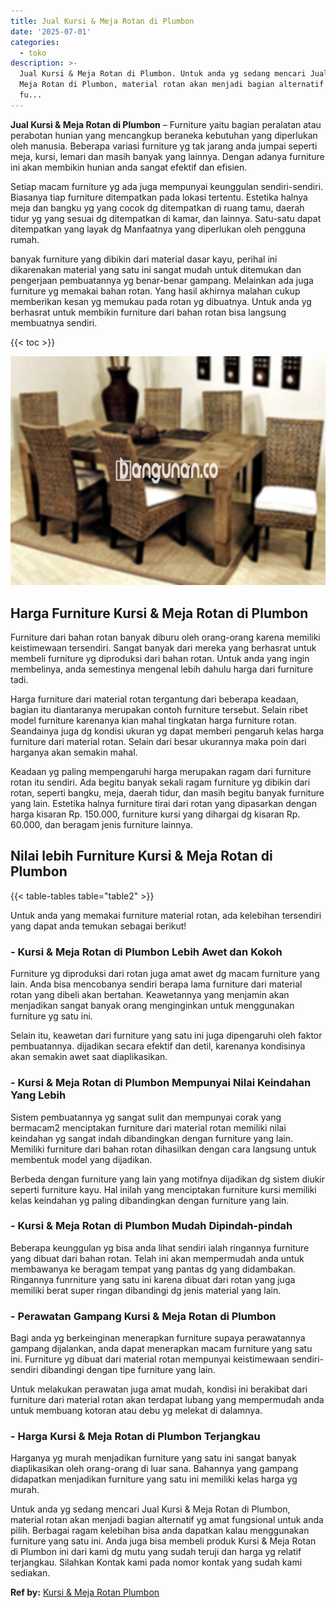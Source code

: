 ```yaml
---
title: Jual Kursi & Meja Rotan di Plumbon
date: '2025-07-01'
categories:
  - toko
description: >-
  Jual Kursi & Meja Rotan di Plumbon. Untuk anda yg sedang mencari Jual Kursi &
  Meja Rotan di Plumbon, material rotan akan menjadi bagian alternatif yg amat
  fu...
---
```


**Jual Kursi & Meja Rotan di Plumbon** – Furniture yaitu bagian peralatan atau perabotan hunian yang mencangkup beraneka kebutuhan yang diperlukan oleh manusia. Beberapa variasi furniture yg tak jarang anda jumpai seperti meja, kursi, lemari dan masih banyak yang lainnya. Dengan adanya furniture ini akan membikin hunian anda sangat efektif dan efisien.

Setiap macam furniture yg ada juga mempunyai keunggulan sendiri-sendiri. Biasanya tiap furniture ditempatkan pada lokasi tertentu. Estetika halnya meja dan bangku yg yang cocok dg ditempatkan di ruang tamu, daerah tidur yg yang sesuai dg ditempatkan di kamar, dan lainnya. Satu-satu dapat ditempatkan yang layak dg Manfaatnya yang diperlukan oleh pengguna rumah.

banyak furniture yang dibikin dari material dasar kayu, perihal ini dikarenakan material yang satu ini sangat mudah untuk ditemukan dan pengerjaan pembuatannya yg benar-benar gampang. Melainkan ada juga furniture yg memakai bahan rotan. Yang hasil akhirnya malahan cukup memberikan kesan yg memukau pada rotan yg dibuatnya. Untuk anda yg berhasrat untuk membikin furniture dari bahan rotan bisa langsung membuatnya sendiri.

{{< toc >}}

![Jual Kursi & Meja Rotan di Plumbon](/images/kursi-meja-rotan-murah16.png)

## Harga Furniture Kursi & Meja Rotan di Plumbon

Furniture dari bahan rotan banyak diburu oleh orang-orang karena memiliki keistimewaan tersendiri. Sangat banyak dari mereka yang berhasrat untuk membeli furniture yg diproduksi dari bahan rotan. Untuk anda yang ingin membelinya, anda semestinya mengenal lebih dahulu harga dari furniture tadi.

Harga furniture dari material rotan tergantung dari beberapa keadaan, bagian itu diantaranya merupakan contoh furniture tersebut. Selain ribet model furniture karenanya kian mahal tingkatan harga furniture rotan. Seandainya juga dg kondisi ukuran yg dapat memberi pengaruh kelas harga furniture dari material rotan. Selain dari besar ukurannya maka poin dari harganya akan semakin mahal.

Keadaan yg paling mempengaruhi harga merupakan ragam dari furniture rotan itu sendiri. Ada begitu banyak sekali ragam furniture yg dibikin dari rotan, seperti bangku, meja, daerah tidur, dan masih begitu banyak furniture yang lain. Estetika halnya furniture tirai dari rotan yang dipasarkan dengan harga kisaran Rp. 150.000, furniture kursi yang dihargai dg kisaran Rp. 60.000, dan beragam jenis furniture lainnya.

## Nilai lebih Furniture Kursi & Meja Rotan di Plumbon

{{< table-tables table="table2" >}}

Untuk anda yang memakai furniture material rotan, ada kelebihan tersendiri yang dapat anda temukan sebagai berikut!

### \- Kursi & Meja Rotan di Plumbon Lebih Awet dan Kokoh

Furniture yg diproduksi dari rotan juga amat awet dg macam furniture yang lain. Anda bisa mencobanya sendiri berapa lama furniture dari material rotan yang dibeli akan bertahan. Keawetannya yang menjamin akan menjadikan sangat banyak orang menginginkan untuk menggunakan furniture yg satu ini.

Selain itu, keawetan dari furniture yang satu ini juga dipengaruhi oleh faktor pembuatannya. dijadikan secara efektif dan detil, karenanya kondisinya akan semakin awet saat diaplikasikan.

### \- Kursi & Meja Rotan di Plumbon Mempunyai Nilai Keindahan Yang Lebih

Sistem pembuatannya yg sangat sulit dan mempunyai corak yang bermacam2 menciptakan furniture dari material rotan memiliki nilai keindahan yg sangat indah dibandingkan dengan furniture yang lain. Memiliki furniture dari bahan rotan dihasilkan dengan cara langsung untuk membentuk model yang dijadikan.

Berbeda dengan furniture yang lain yang motifnya dijadikan dg sistem diukir seperti furniture kayu. Hal inilah yang menciptakan furniture kursi memiliki kelas keindahan yg paling dibandingkan dengan furniture yang lain.

### \- Kursi & Meja Rotan di Plumbon Mudah Dipindah-pindah

Beberapa keunggulan yg bisa anda lihat sendiri ialah ringannya furniture yang dibuat dari bahan rotan. Telah ini akan mempermudah anda untuk membawanya ke beragam tempat yang pantas dg yang didambakan. Ringannya funrniture yang satu ini karena dibuat dari rotan yang juga memiliki berat super ringan dibandingi dg jenis material yang lain.

### \- Perawatan Gampang Kursi & Meja Rotan di Plumbon

Bagi anda yg berkeinginan menerapkan furniture supaya perawatannya gampang dijalankan, anda dapat menerapkan macam furniture yang satu ini. Furniture yg dibuat dari material rotan mempunyai keistimewaan sendiri-sendiri dibandingi dengan tipe furniture yang lain.

Untuk melakukan perawatan juga amat mudah, kondisi ini berakibat dari furniture dari material rotan akan terdapat lubang yang mempermudah anda untuk membuang kotoran atau debu yg melekat di dalamnya.

### \- Harga Kursi & Meja Rotan di Plumbon Terjangkau

Harganya yg murah menjadikan furniture yang satu ini sangat banyak diaplikasikan oleh orang-orang di luar sana. Bahannya yang gampang didapatkan menjadikan furniture yang satu ini memiliki kelas harga yg murah.

Untuk anda yg sedang mencari Jual Kursi & Meja Rotan di Plumbon, material rotan akan menjadi bagian alternatif yg amat fungsional untuk anda pilih. Berbagai ragam kelebihan bisa anda dapatkan kalau menggunakan furniture yang satu ini. Anda juga bisa membeli produk Kursi & Meja Rotan di Plumbon ini dari kami dg mutu yang sudah teruji dan harga yg relatif terjangkau. Silahkan Kontak kami pada nomor kontak yang sudah kami sediakan.

**Ref by:** [Kursi & Meja Rotan Plumbon](https://id.wikipedia.org/wiki/Kursi)
